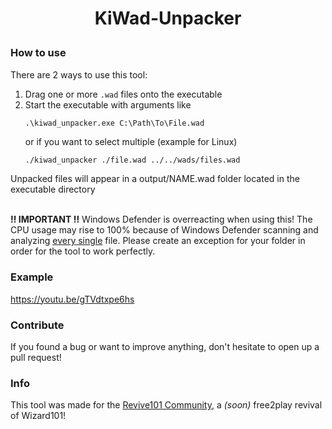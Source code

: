 <h1>
  <p align="center">
  KiWad-Unpacker
  </p>
</h1>

### How to use
There are 2 ways to use this tool:
1. Drag one or more `.wad` files onto the executable
2. Start the executable with arguments like
   ```shell
   .\kiwad_unpacker.exe C:\Path\To\File.wad
   ```
   or if you want to select multiple (example for Linux)
   ```sh
   ./kiwad_unpacker ./file.wad ../../wads/files.wad
   ```
Unpacked files will appear in a output/NAME.wad folder located in the executable directory
<br>
<br>

**‼ IMPORTANT ‼** Windows Defender is overreacting when using this! The CPU usage may rise to 100% because of Windows Defender scanning and analyzing <u>every single</u> file. Please create an exception for your folder in order for the tool to work perfectly.

### Example
https://youtu.be/gTVdtxpe6hs

### Contribute
If you found a bug or want to improve anything, don't hesitate to open up a pull request!

### Info
This tool was made for the [Revive101 Community](https://discord.gg/sMFgyNRDDM), a *(soon)* free2play revival of Wizard101!
